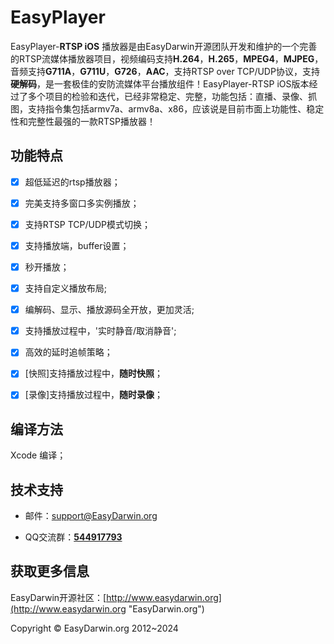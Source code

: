 # EasyPlayer

EasyPlayer-**RTSP iOS** 播放器是由EasyDarwin开源团队开发和维护的一个完善的RTSP流媒体播放器项目，视频编码支持**H.264**，**H.265**，**MPEG4**，**MJPEG**，音频支持**G711A**，**G711U**，**G726**，**AAC**，支持RTSP over TCP/UDP协议，支持**硬解码**，是一套极佳的安防流媒体平台播放组件！EasyPlayer-RTSP iOS版本经过了多个项目的检验和迭代，已经非常稳定、完整，功能包括：直播、录像、抓图，支持指令集包括armv7a、armv8a、x86，应该说是目前市面上功能性、稳定性和完整性最强的一款RTSP播放器！

## 功能特点

- [x] 超低延迟的rtsp播放器；
- [x] 完美支持多窗口多实例播放；
- [x] 支持RTSP TCP/UDP模式切换；
- [x] 支持播放端，buffer设置；
- [x] 秒开播放；
- [x] 支持自定义播放布局;
- [x] 编解码、显示、播放源码全开放，更加灵活;
- [x] 支持播放过程中，'实时静音/取消静音';
- [x] 高效的延时追帧策略；
- [x] [快照]支持播放过程中，**随时快照**；
- [x] [录像]支持播放过程中，**随时录像**；


## 编译方法
Xcode 编译；


## 技术支持

- 邮件：[support@EasyDarwin.org](mailto:support@easydarwin.org) 

- QQ交流群：<a href="http://jq.qq.com/?_wv=1027&k=2IDkJId" target="_blank" title="EasyPlayer">**544917793**</a>


## 获取更多信息

EasyDarwin开源社区：[http://www.easydarwin.org](http://www.easydarwin.org "EasyDarwin.org")

Copyright &copy; EasyDarwin.org 2012~2024

